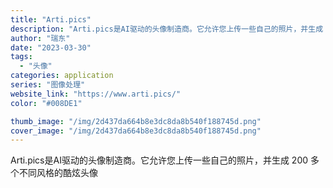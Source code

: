 ```yaml
---
title: "Arti.pics"
description: "Arti.pics是AI驱动的头像制造商。它允许您上传一些自己的照片，并生成 200 多个不同风格的酷炫头像"
author: "瑞东"
date: "2023-03-30"
tags:
  - "头像"
categories: application
series: "图像处理"
website_link: "https://www.arti.pics/"
color: "#008DE1"

thumb_image: "/img/2d437da664b8e3dc8da8b540f188745d.png"
cover_image: "/img/2d437da664b8e3dc8da8b540f188745d.png"
---
```


Arti.pics是AI驱动的头像制造商。它允许您上传一些自己的照片，并生成 200 多个不同风格的酷炫头像